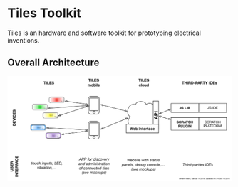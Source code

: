 # Tiles Toolkit

Tiles is an hardware and software toolkit for prototyping electrical inventions.

## Overall Architecture

![alt text](imgs/tiles_architecture.png)

